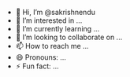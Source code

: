- 👋 Hi, I’m @sakrishnendu
- 👀 I’m interested in ...
- 🌱 I’m currently learning ...
- 💞️ I’m looking to collaborate on ...
- 📫 How to reach me ...
- 😄 Pronouns: ...
- ⚡ Fun fact: ...

<!---
sakrishnendu/sakrishnendu is a ✨ special ✨ repository because its `README.md` (this file) appears on your GitHub profile.
You can click the Preview link to take a look at your changes.
--->
